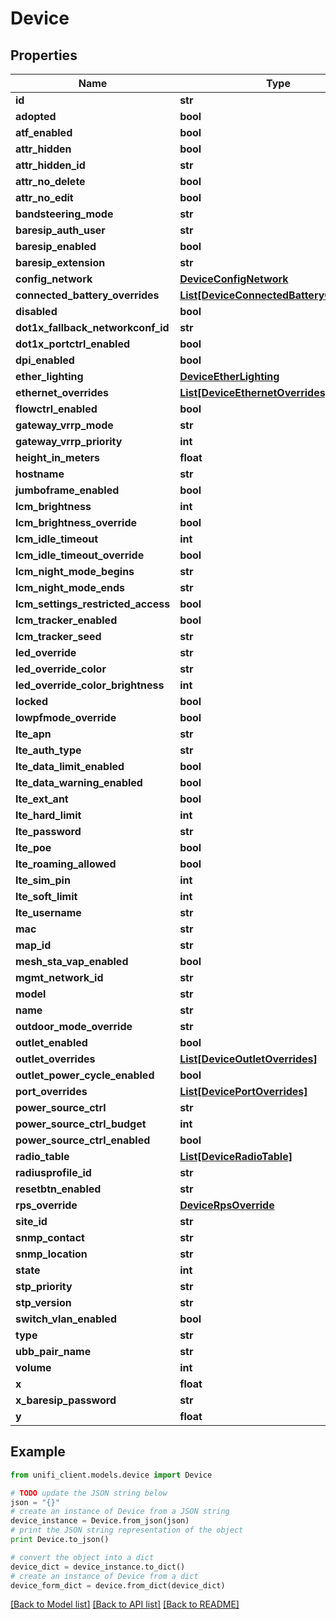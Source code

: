 # Device


## Properties

Name | Type | Description | Notes
------------ | ------------- | ------------- | -------------
**id** | **str** |  | [optional] 
**adopted** | **bool** |  | [optional] 
**atf_enabled** | **bool** |  | [optional] 
**attr_hidden** | **bool** |  | [optional] 
**attr_hidden_id** | **str** |  | [optional] 
**attr_no_delete** | **bool** |  | [optional] 
**attr_no_edit** | **bool** |  | [optional] 
**bandsteering_mode** | **str** |  | [optional] 
**baresip_auth_user** | **str** |  | [optional] 
**baresip_enabled** | **bool** |  | [optional] 
**baresip_extension** | **str** |  | [optional] 
**config_network** | [**DeviceConfigNetwork**](DeviceConfigNetwork.md) |  | [optional] 
**connected_battery_overrides** | [**List[DeviceConnectedBatteryOverrides]**](DeviceConnectedBatteryOverrides.md) |  | [optional] 
**disabled** | **bool** |  | [optional] 
**dot1x_fallback_networkconf_id** | **str** |  | [optional] 
**dot1x_portctrl_enabled** | **bool** |  | [optional] 
**dpi_enabled** | **bool** |  | [optional] 
**ether_lighting** | [**DeviceEtherLighting**](DeviceEtherLighting.md) |  | [optional] 
**ethernet_overrides** | [**List[DeviceEthernetOverrides]**](DeviceEthernetOverrides.md) |  | [optional] 
**flowctrl_enabled** | **bool** |  | [optional] 
**gateway_vrrp_mode** | **str** |  | [optional] 
**gateway_vrrp_priority** | **int** |  | [optional] 
**height_in_meters** | **float** |  | [optional] 
**hostname** | **str** |  | [optional] 
**jumboframe_enabled** | **bool** |  | [optional] 
**lcm_brightness** | **int** |  | [optional] 
**lcm_brightness_override** | **bool** |  | [optional] 
**lcm_idle_timeout** | **int** |  | [optional] 
**lcm_idle_timeout_override** | **bool** |  | [optional] 
**lcm_night_mode_begins** | **str** |  | [optional] 
**lcm_night_mode_ends** | **str** |  | [optional] 
**lcm_settings_restricted_access** | **bool** |  | [optional] 
**lcm_tracker_enabled** | **bool** |  | [optional] 
**lcm_tracker_seed** | **str** |  | [optional] 
**led_override** | **str** |  | [optional] 
**led_override_color** | **str** |  | [optional] 
**led_override_color_brightness** | **int** |  | [optional] 
**locked** | **bool** |  | [optional] 
**lowpfmode_override** | **bool** |  | [optional] 
**lte_apn** | **str** |  | [optional] 
**lte_auth_type** | **str** |  | [optional] 
**lte_data_limit_enabled** | **bool** |  | [optional] 
**lte_data_warning_enabled** | **bool** |  | [optional] 
**lte_ext_ant** | **bool** |  | [optional] 
**lte_hard_limit** | **int** |  | [optional] 
**lte_password** | **str** |  | [optional] 
**lte_poe** | **bool** |  | [optional] 
**lte_roaming_allowed** | **bool** |  | [optional] 
**lte_sim_pin** | **int** |  | [optional] 
**lte_soft_limit** | **int** |  | [optional] 
**lte_username** | **str** |  | [optional] 
**mac** | **str** |  | [optional] 
**map_id** | **str** |  | [optional] 
**mesh_sta_vap_enabled** | **bool** |  | [optional] 
**mgmt_network_id** | **str** |  | [optional] 
**model** | **str** |  | [optional] 
**name** | **str** |  | [optional] 
**outdoor_mode_override** | **str** |  | [optional] 
**outlet_enabled** | **bool** |  | [optional] 
**outlet_overrides** | [**List[DeviceOutletOverrides]**](DeviceOutletOverrides.md) |  | [optional] 
**outlet_power_cycle_enabled** | **bool** |  | [optional] 
**port_overrides** | [**List[DevicePortOverrides]**](DevicePortOverrides.md) |  | [optional] 
**power_source_ctrl** | **str** |  | [optional] 
**power_source_ctrl_budget** | **int** |  | [optional] 
**power_source_ctrl_enabled** | **bool** |  | [optional] 
**radio_table** | [**List[DeviceRadioTable]**](DeviceRadioTable.md) |  | [optional] 
**radiusprofile_id** | **str** |  | [optional] 
**resetbtn_enabled** | **str** |  | [optional] 
**rps_override** | [**DeviceRpsOverride**](DeviceRpsOverride.md) |  | [optional] 
**site_id** | **str** |  | [optional] 
**snmp_contact** | **str** |  | [optional] 
**snmp_location** | **str** |  | [optional] 
**state** | **int** |  | [optional] 
**stp_priority** | **str** |  | [optional] 
**stp_version** | **str** |  | [optional] 
**switch_vlan_enabled** | **bool** |  | [optional] 
**type** | **str** |  | [optional] 
**ubb_pair_name** | **str** |  | [optional] 
**volume** | **int** |  | [optional] 
**x** | **float** |  | [optional] 
**x_baresip_password** | **str** |  | [optional] 
**y** | **float** |  | [optional] 

## Example

```python
from unifi_client.models.device import Device

# TODO update the JSON string below
json = "{}"
# create an instance of Device from a JSON string
device_instance = Device.from_json(json)
# print the JSON string representation of the object
print Device.to_json()

# convert the object into a dict
device_dict = device_instance.to_dict()
# create an instance of Device from a dict
device_form_dict = device.from_dict(device_dict)
```
[[Back to Model list]](../README.md#documentation-for-models) [[Back to API list]](../README.md#documentation-for-api-endpoints) [[Back to README]](../README.md)



